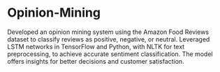 # Opinion-Mining
Developed an opinion mining system using the Amazon Food Reviews dataset to classify reviews as positive, negative, or neutral. Leveraged LSTM networks in TensorFlow and Python, with NLTK for text preprocessing, to achieve accurate sentiment classification. The model offers insights for better decisions and customer satisfaction.
